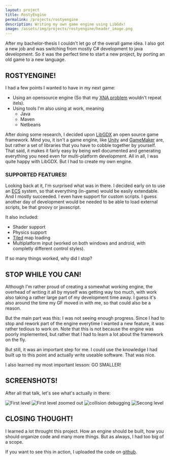 ```yaml
---
layout: project
title: RostyEngine
permalink: /projects/rostyengine
description: Writing my own game engine using LibGdx!
image: /assets/img/projects/rostyengine/header_image.png
---
```

After my bachelor-thesis I couldn't let go of the overall game idea. I also got a new job and was switching from mostly C# development to java development. So it was the perfect time to start a new project, by porting an old game to a new language.

## ROSTYENGINE!
I had a few points I wanted to have in my next game:
- Using an opensource engine (So that my [XNA problem]({{site.url}}/projects/multipac) wouldn't repeat itels).
- Using tools I'm also using at work, meaning
    - Java
    - Maven
    - Netbeans

After doing some research, I decided upon [LibGDX](http://libgdx.badlogicgames.com/) an open source game framework. Mind you, it isn't a game engine, like [Unity]() and [GameMaker]() are, but rather a set of libraries that you have to cobble together by yourself. That said, it makes it fairly easy by being well documented and generating everything you need even for multi-platform development. All in all, I was quite happy with LibGDX. But I had to create my own engine.

### SUPPORTED FEATURES!
Looking back at it, I'm surprised what was in there. I decided early on to use an [ECS](https://github.com/libgdx/ashley) system, so that everything (in-game) would be easily extendable. And I mostly succeeded. I even have support for custom scripts. I guess another day of development would be needed to be able to load external scripts, be that groovy or javascript.

It also included:
- Shader support
- Physics support
- [Tiled](http://www.mapeditor.org/) map loading
- Multiplatform input (worked on both windows and android, with completly different control styles).

If so many things worked, why did I stop?

## STOP WHILE YOU CAN!
Although I'm rather proud of creating a somewhat working engine, the overhead of writing it all by myself was getting way too much, with work also taking a rather large part of my development time away. I guess it's also around the time my GF moved in with me, so that could also be a reason.

But the main part was this: I was not seeing enough progress. Since I had to stop and rework part of the engine everytime I wanted a new feature, it was rather tedious to work on. Note that this is not because the engine was poorly implemented, but rather that I had to learn a lot about the framework on the fly.

But still, it was an important step for me. I could use the knowledge I had built up to this point and actually write useable software. That was nice.

I also learned my most important lesson: GO SMALLER!

## SCREENSHOTS!
After all that talk, let's see what's actually in there:

![First level]({{site.url}}/assets/img/projects/rostyengine/first_level_start.png)
![First level zoomed out]({{site.url}}/assets/img/projects/rostyengine/first_level_zoomed_out.png)
![collision debugging]({{site.url}}/assets/img/projects/rostyengine/debug_collisions.png)
![Secong level]({{site.url}}/assets/img/projects/rostyengine/second_level.png)

## CLOSING THOUGHT!
I learned a lot throught this project. How an engine should be built, how you should organize code and many more things. But as always, I had too big of a scope.

If you want to see this in action, I uploaded the code on [github](https://github.com/Rosthouse/RostyEngine).